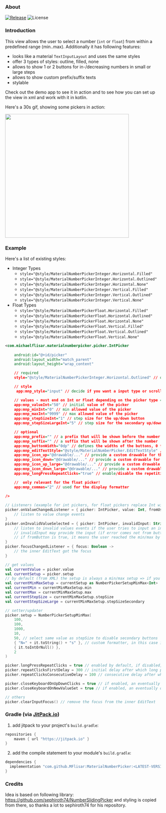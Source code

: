 ### About

[![Release](https://jitpack.io/v/MFlisar/MaterialNumberPicker.svg)](https://jitpack.io/#MFlisar/MaterialNumberPicker)
![License](https://img.shields.io/github/license/MFlisar/MaterialNumberPicker)

### Introduction

This view allows the user to select a number (`int` or `float`) from within a predefined range (min..max). Additionally it has following features:

* looks like a material `TextInputLayout` and uses the same styles
* offer 3 types of styles: outline, filled, none
* allows to show 1 or 2 buttons for in-/decreasing numbers in small or large steps
* allows to show custom prefix/suffix texts
* stylable

Check out the demo app to see it in action and to see how you can set up the view in xml and work with it in kotlin.

Here's a 30s gif, showing some pickers in action:

<img src="https://github.com/MFlisar/MaterialNumberPicker/blob/main/media/demo.gif?raw=true" width="400">

### Example

Here's a list of existing styles:

* Integer Types
	* `style="@style/MaterialNumberPickerInteger.Horizontal.Filled"`
	* `style="@style/MaterialNumberPickerInteger.Horizontal.Outlined"`
	* `style="@style/MaterialNumberPickerInteger.Horizontal.None"`
	* `style="@style/MaterialNumberPickerInteger.Vertical.Filled"`
	* `style="@style/MaterialNumberPickerInteger.Vertical.Outlined"`
	* `style="@style/MaterialNumberPickerInteger.Vertical.None"`
* Float Types
	* `style="@style/MaterialNumberPickerFloat.Horizontal.Filled"`
	* `style="@style/MaterialNumberPickerFloat.Horizontal.Outlined"`
	* `style="@style/MaterialNumberPickerFloat.Horizontal.None"`
	* `style="@style/MaterialNumberPickerFloat.Vertical.Filled"`
	* `style="@style/MaterialNumberPickerFloat.Vertical.Outlined"`
	* `style="@style/MaterialNumberPickerFloat.Vertical.None"`
	
```xml
<com.michaelflisar.materialnumberpicker.picker.IntPicker
                                         
	android:id="@+id/picker"
	android:layout_width="match_parent"
	android:layout_height="wrap_content"

	// required
	style="@style/MaterialNumberPickerInteger.Horizontal.Outlined" // one of the CORRECT (int in this case) styles mentioned above

	// style
	 app:mnp_style="input" // decide if you want a input type or scroller type number picker

	// values - must end on Int or Float depending on the picker type => use "app:mnp_*Float" for the FloatPicker!!!
	app:mnp_valueInt="50" // initial value of the picker
	app:mnp_minInt="0" // min allowed value of the picker
	app:mnp_maxInt="9999" // max allowed value of the picker
	app:mnp_stepSizeInt="1" // step size for the up/down button
	app:mnp_stepSizeLargeInt="5" // step size for the secondary up/down buttons for large steps (will be hidden if value is equal to stepSize!)

	// optional
	app:mnp_prefix="" // a prefix that will be shown before the number
	app:mnp_suffix="" // a suffix that will be shown after the number
	app:mnp_buttonWidth="0dp" // defines the widths of the buttons, 0 for auto width                                                         
	app:mnp_editTextStyle="@style/MaterialNumberPicker.EditTextStyle" // if desired you can provide your own style for the EditText
	app:mnp_icon_up="@drawable/..." // provide a custom drawable for the increase button
	app:mnp_icon_down="@drawable/..." // provide a custom drawable for the decrease button
	app:mnp_icon_up_large="@drawable/..." // provide a custom drawable for the increase in large steps button
	app:mnp_icon_down_large="@drawable/..." // provide a custom drawable for the decrease  in large steps button
	app:mnp_longPressRepeatClicks="true" // enable/disable the repetitive function of the button if it is hold down

	//  only relevant for the float picker!
	app:mnp_commas="2" // used for the display formatter
	
/>
```

```kotlin
// Listeners (example for int pickers, for float pickers replace Int with Float!)
picker.onValueChangedListener = { picker: IntPicker, value: Int, fromUser: Boolean ->
    // listen to value change events
}
picker.onInvalidValueSelected = { picker: IntPicker, invalidInput: String?, invalidValue: Int?, fromButton: Boolean ->
    // listen to invalid values events if the user tries to input an invalid number or one that's outside of the min/max range
	// invalidInput may provide the input (if error comes not from button) the user is trying to use
    // if fromButton is true, it means the user reached the min/max by pressing the button, if desired, you can react on this here as well
}
picker.focusChangedListener = { focus: Boolean -> 
    // the inner EditText got the focus
}

// get values
val currentValue = picker.value
val currentSetup = picker.setup
// by default (from XML) the setup is always a min/max setup => if you change the setup programmatically, be more cautios here than me!
val currentMinMaxSetup = currentSetup as NumberPickerSetupMinMax<Int>
val currentMin = currentMinMaxSetup.min
val currentMax = currentMinMaxSetup.max
val currentStepSize = currentMinMaxSetup.stepSize
val currentStepSizeLarge = currentMinMaxSetup.stepSizeSecondary

// setter/updater
picker.setup = NumberPickerSetupMinMax(
	100,
	100,
	1000,
	10,
	50, // select same value as stepSize to disable secondary buttons
	{ "N=" + it.toString() + "s" }, // custom formatter, in this case it adds prefix and suffix
	{ it.toIntOrNull() },
	2
)

picker.longPressRepeatClicks = true // enabled by default, if disabled, long pressing a button won't repeat its action
picker.repeatClicksFirstDelay = 300 // initial delay after which long presses will trigger the click event 
picker.repeatClicksConsecutiveDelay = 100 // consecutive delay after which long presses will trigger the click event 

picker.closeKeyboardOnUpDownClicks = true // if enabled, an eventually opened keyboard will be closed if one of the buttons is clicked
picker.closeKeyboardOnNewValueSet = true // if enabled, an eventually opened keyboard will be closed if the pickers value is changed (internally or by the user)

// others
picker.clearInputFocus() // remove the focus from the inner EditText

```

### Gradle (via [JitPack.io](https://jitpack.io/))

1. add jitpack to your project's `build.gradle`:
```groovy
repositories {
    maven { url "https://jitpack.io" }
}
```
2. add the compile statement to your module's `build.gradle`:
```groovy
dependencies {
  implementation "com.github.MFlisar:MaterialNumberPicker:<LATEST-VERSION>"
}
```
  
### Credits

Idea is based on following library: https://github.com/sephiroth74/NumberSlidingPicker and styling is copied from there, so thanks a lot to sephiroth74 for his repository.